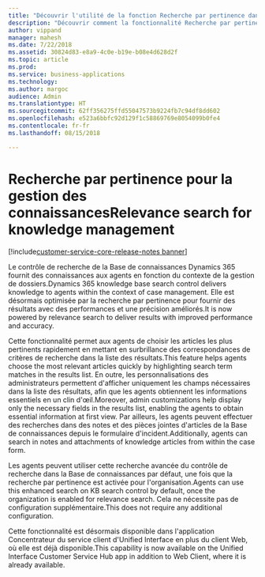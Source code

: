 ```yaml
---
title: "Découvrir l'utilité de la fonction Recherche par pertinence dans la gestion des connaissances dans Dynamics 365 for Customer Service"
description: "Découvrir comment la fonctionnalité Recherche par pertinence permet aux agents de choisir les articles les plus pertinents rapidement en mettant en surbrillance des correspondances exactes de critères de recherche dans Customer Service"
author: vippand
manager: mahesh
ms.date: 7/22/2018
ms.assetid: 30824d83-e8a9-4c0e-b19e-b08e4d628d2f
ms.topic: article
ms.prod: 
ms.service: business-applications
ms.technology: 
ms.author: margoc
audience: Admin
ms.translationtype: HT
ms.sourcegitcommit: 62ff356275ffd55047573b9224fb7c94df8dd602
ms.openlocfilehash: e523a6bbfc92d129f1c58869769e8054099b0fe4
ms.contentlocale: fr-fr
ms.lasthandoff: 08/15/2018

---
```

#  <a name="relevance-search-for-knowledge-management"></a><span data-ttu-id="e34e2-103">Recherche par pertinence pour la gestion des connaissances</span><span class="sxs-lookup"><span data-stu-id="e34e2-103">Relevance search for knowledge management</span></span> 

[!include[customer-service-core-release-notes banner](../../includes/customer-service-core-release-notes.md)]




<span data-ttu-id="e34e2-104">Le contrôle de recherche de la Base de connaissances Dynamics 365 fournit des connaissances aux agents en fonction du contexte de la gestion de dossiers.</span><span class="sxs-lookup"><span data-stu-id="e34e2-104">Dynamics 365 knowledge base search control delivers knowledge to agents within the context of case management.</span></span> <span data-ttu-id="e34e2-105">Elle est désormais optimisée par la recherche par pertinence pour fournir des résultats avec des performances et une précision améliorés.</span><span class="sxs-lookup"><span data-stu-id="e34e2-105">It is now powered by relevance search to deliver results with improved performance and accuracy.</span></span> 

<span data-ttu-id="e34e2-106">Cette fonctionnalité permet aux agents de choisir les articles les plus pertinents rapidement en mettant en surbrillance des correspondances de critères de recherche dans la liste des résultats.</span><span class="sxs-lookup"><span data-stu-id="e34e2-106">This feature helps agents choose the most relevant articles quickly by highlighting search term matches in the results list.</span></span> <span data-ttu-id="e34e2-107">En outre, les personnalisations des administrateurs permettent d'afficher uniquement les champs nécessaires dans la liste des résultats, afin que les agents obtiennent les informations essentiels en un clin d'œil.</span><span class="sxs-lookup"><span data-stu-id="e34e2-107">Moreover, admin customizations help display only the necessary fields in the results list, enabling the agents to obtain essential information at first view.</span></span> <span data-ttu-id="e34e2-108">Par ailleurs, les agents peuvent effectuer des recherches dans des notes et des pièces jointes d'articles de la Base de connaissances depuis le formulaire d'incident.</span><span class="sxs-lookup"><span data-stu-id="e34e2-108">Additionally, agents can search in notes and attachments of knowledge articles from within the case form.</span></span> 

<span data-ttu-id="e34e2-109">Les agents peuvent utiliser cette recherche avancée du contrôle de recherche dans la Base de connaissances par défaut, une fois que la recherche par pertinence est activée pour l'organisation.</span><span class="sxs-lookup"><span data-stu-id="e34e2-109">Agents can use this enhanced search on KB search control by default, once the organization is enabled for relevance search.</span></span> <span data-ttu-id="e34e2-110">Cela ne nécessite pas de configuration supplémentaire.</span><span class="sxs-lookup"><span data-stu-id="e34e2-110">This does not require any additional configuration.</span></span>

<span data-ttu-id="e34e2-111">Cette fonctionnalité est désormais disponible dans l'application Concentrateur du service client d'Unified Interface en plus du client Web, où elle est déjà disponible.</span><span class="sxs-lookup"><span data-stu-id="e34e2-111">This capability is now available on the Unified Interface Customer Service Hub app in addition to Web Client, where it is already available.</span></span>
 


